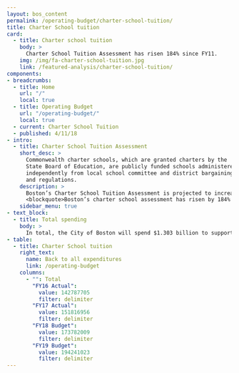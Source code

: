 ```yaml
---
layout: bos_content
permalink: /operating-budget/charter-school-tuition/
title: Charter School tuition
card:
  - title: Charter school tuition
    body: >
      Charter School Tuition Assessment has risen 184% since FY11.
    img: /img/fa-charter-school-tuition.jpg
    link: /featured-analysis/charter-school-tuition/
components:
- breadcrumbs:
  - title: Home
    url: "/"
    local: true
  - title: Operating Budget
    url: "/operating-budget/"
    local: true
  - current: Charter School Tuition
  - published: 4/11/18
- intro:
  - title: Charter School Tuition Assessment
    short_desc: >
      Commonwealth charter schools, which are granted charters by the 
      State Board of Education, are publicly funded schools administered 
      independently from local school committee and district bargaining rules 
      and regulations.
    description: >
      Boston’s Charter School Tuition Assessment is projected to increase by $20.5 million (11.8%) over the FY18 budget, as about 11,084 students are projected to attend a Commonwealth Charter School in FY19. This increase brings Boston’s Charter School Tuition Assessment to $194.2 million. Boston has seen its charter school costs rise dramatically since the enactment of the 2010 Achievement Gap Legislation (184% or $126 million between FY11 and FY19 Budget). Although the proposed charter school cap ballot initiative did not pass in 2016, the City anticipates that its assessment will continue to rise as tuition rates increase and the cap allows a moderate number of new seats each year
      <blockquote>Boston’s charter school assessment has risen by 184% since the enactment of the 2010 Achievement Gap Legislation.</blockquote>
    sidebar_menu: true
- text_block:
  - title: Total spending
    body: >
      In total, the City of Boston will spend $1.303 billion to support education-related programs – from prekindergarten to high school in the Boston Public School system as well as Commonwealth Charter Schools.  This spending will increase at Boston Public Schools as collective bargaining contracts are settled. 
- table:
  - title: Charter School tuition
    right_text:
      name: Back to all expenditures
      link: /operating-budget
    columns:
      - "": Total
        "FY16 Actual": 
          value: 142787705
          filter: delimiter
        "FY17 Actual": 
          value: 151816956
          filter: delimiter
        "FY18 Budget": 
          value: 173782009
          filter: delimiter
        "FY19 Budget": 
          value: 194241023
          filter: delimiter
---
```

